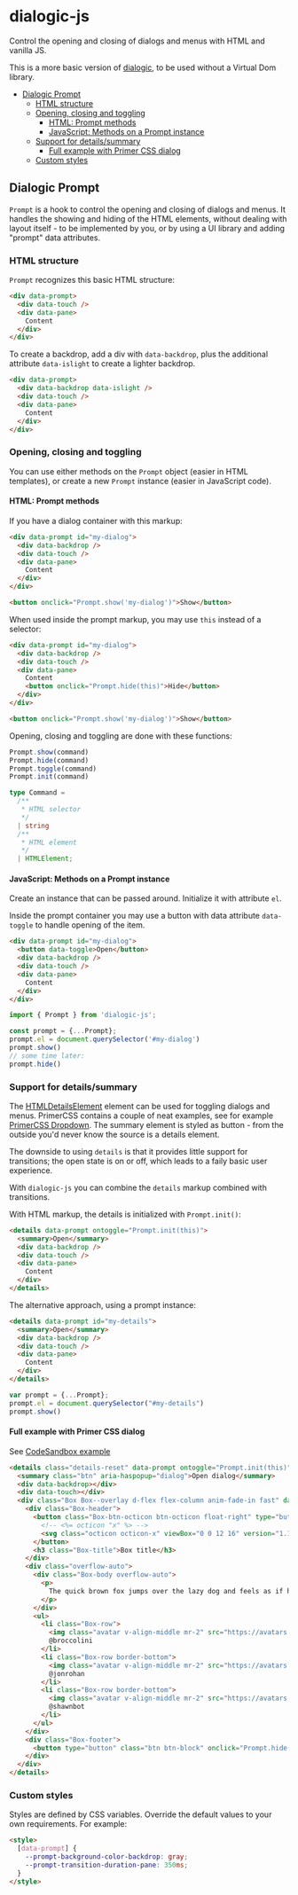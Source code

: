 # dialogic-js

Control the opening and closing of dialogs and menus with HTML and vanilla JS.

This is a more basic version of [dialogic](http://github.com/ArthurClemens/dialogic), to be used without a Virtual Dom library.

- [Dialogic Prompt](#dialogic-prompt)
  - [HTML structure](#html-structure)
  - [Opening, closing and toggling](#opening-closing-and-toggling)
    - [HTML: Prompt methods](#html-prompt-methods)
    - [JavaScript: Methods on a Prompt instance](#javascript-methods-on-a-prompt-instance)
  - [Support for details/summary](#support-for-detailssummary)
    - [Full example with Primer CSS dialog](#full-example-with-primer-css-dialog)
  - [Custom styles](#custom-styles)

## Dialogic Prompt

`Prompt` is a hook to control the opening and closing of dialogs and menus. It handles the showing and hiding of the HTML elements, without dealing with layout itself - to be implemented by you, or by using a UI library and adding "prompt" data attributes.

### HTML structure

`Prompt` recognizes this basic HTML structure:

```html
<div data-prompt>
  <div data-touch />
  <div data-pane>
    Content
  </div>
</div>
```

To create a backdrop, add a div with `data-backdrop`, plus the additional attribute `data-islight` to create a lighter backdrop. 

```html
<div data-prompt>
  <div data-backdrop data-islight />
  <div data-touch />
  <div data-pane>
    Content
  </div>
</div>
```

### Opening, closing and toggling

You can use either methods on the `Prompt` object (easier in HTML templates), or create a new `Prompt` instance (easier in JavaScript code).

#### HTML: Prompt methods

If you have a dialog container with this markup:

```html
<div data-prompt id="my-dialog">
  <div data-backdrop />
  <div data-touch />
  <div data-pane>
    Content
  </div>
</div>

<button onclick="Prompt.show('my-dialog')">Show</button>
```

When used inside the prompt markup, you may use `this` instead of a selector:

```html
<div data-prompt id="my-dialog">
  <div data-backdrop />
  <div data-touch />
  <div data-pane>
    Content
    <button onclick="Prompt.hide(this)">Hide</button>
  </div>
</div>

<button onclick="Prompt.show('my-dialog')">Show</button>
```

Opening, closing and toggling are done with these functions:

```ts
Prompt.show(command)
Prompt.hide(command)
Prompt.toggle(command)
Prompt.init(command)

type Command =
  /**
   * HTML selector
   */
  | string
  /**
   * HTML element
   */
  | HTMLElement;
```

#### JavaScript: Methods on a Prompt instance

Create an instance that can be passed around. Initialize it with attribute `el`.

Inside the prompt container you may use a button with data attribute `data-toggle` to handle opening of the item.

```html
<div data-prompt id="my-dialog">
  <button data-toggle>Open</button>
  <div data-backdrop />
  <div data-touch />
  <div data-pane>
    Content
  </div>
</div>
```

```js
import { Prompt } from 'dialogic-js';

const prompt = {...Prompt};
prompt.el = document.querySelector('#my-dialog')
prompt.show()
// some time later:
prompt.hide()
```

### Support for details/summary

The [HTMLDetailsElement](https://developer.mozilla.org/en-US/docs/Web/API/HTMLDetailsElement) element can be used for toggling dialogs and menus. PrimerCSS contains a couple of neat examples, see for example [PrimerCSS Dropdown](https://primer.style/css/components/dropdown). The summary element is styled as button - from the outside you'd never know the source is a details element.

The downside to using `details` is that it provides little support for transitions; the open state is on or off, which leads to a faily basic user experience.

With `dialogic-js` you can combine the `details` markup combined with transitions. 

With HTML markup, the details is initialized with `Prompt.init()`:

```html
<details data-prompt ontoggle="Prompt.init(this)">
  <summary>Open</summary>
  <div data-backdrop />
  <div data-touch />
  <div data-pane>
    Content
  </div>
</details>
```

The alternative approach, using a prompt instance:

```html
<details data-prompt id="my-details">
  <summary>Open</summary>
  <div data-backdrop />
  <div data-touch />
  <div data-pane>
    Content
  </div>
</details>
```

```js
var prompt = {...Prompt};
prompt.el = document.querySelector("#my-details")
prompt.show()
```

#### Full example with Primer CSS dialog

See [CodeSandbox example](https://codesandbox.io/p/sandbox/dialogic-js-with-primercss-dialog-6jpf9y?file=%2Findex.html)

```html
<details class="details-reset" data-prompt ontoggle="Prompt.init(this)">
  <summary class="btn" aria-haspopup="dialog">Open dialog</summary>
  <div data-backdrop></div>
  <div data-touch></div>
  <div class="Box Box--overlay d-flex flex-column anim-fade-in fast" data-pane>
    <div class="Box-header">
      <button class="Box-btn-octicon btn-octicon float-right" type="button" aria-label="Close dialog" onclick="Prompt.hide(this)">
        <!-- <%= octicon "x" %> -->
        <svg class="octicon octicon-x" viewBox="0 0 12 16" version="1.1" width="12" height="16" aria-hidden="true"><path fill-rule="evenodd" d="M7.48 8l3.75 3.75-1.48 1.48L6 9.48l-3.75 3.75-1.48-1.48L4.52 8 .77 4.25l1.48-1.48L6 6.52l3.75-3.75 1.48 1.48L7.48 8z"></path></svg>
      </button>
      <h3 class="Box-title">Box title</h3>
    </div>
    <div class="overflow-auto">
      <div class="Box-body overflow-auto">
        <p>
          The quick brown fox jumps over the lazy dog and feels as if he were in the seventh heaven of typography together with Hermann Zapf, the most famous artist of the...
        </p>
      </div>
      <ul>
        <li class="Box-row">
          <img class="avatar v-align-middle mr-2" src="https://avatars.githubusercontent.com/broccolini?s=48" alt="broccolini" width="24" height="24">
          @broccolini
        </li>
        <li class="Box-row border-bottom">
          <img class="avatar v-align-middle mr-2" src="https://avatars.githubusercontent.com/jonrohan?s=48" alt="jonrohan" width="24" height="24">
          @jonrohan
        </li>
        <li class="Box-row border-bottom">
          <img class="avatar v-align-middle mr-2" src="https://avatars.githubusercontent.com/shawnbot?s=48" alt="shawnbot" width="24" height="24">
          @shawnbot
        </li>
      </ul>
    </div>
    <div class="Box-footer">
      <button type="button" class="btn btn-block" onclick="Prompt.hide(this)">Okidoki</button>
    </div>
  </div>
</details>
```

### Custom styles

Styles are defined by CSS variables. Override the default values to your own requirements. For example:

```html
<style>
  [data-prompt] {
    --prompt-background-color-backdrop: gray;
    --prompt-transition-duration-pane: 350ms;
  }
</style>
```
